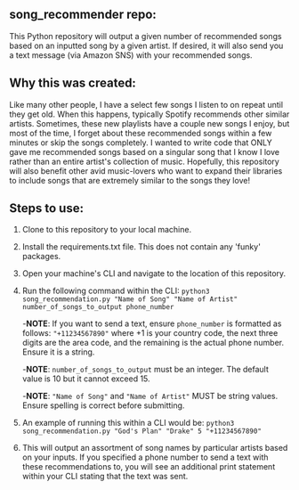 ## song_recommender repo:
This Python repository will output a given number of recommended songs based on an inputted song by a given artist. 
If desired, it will also send you a text message (via Amazon SNS) with your recommended songs.

## Why this was created:
Like many other people, I have a select few songs I listen to on repeat until they get old. When this happens, typically Spotify recommends other similar artists. Sometimes, these new playlists have a couple new songs I enjoy, but most of the time, I forget about these recommended songs within a few minutes or skip the songs completely. I wanted to write code that ONLY gave me recommended songs based on a singular song that I know I love rather than an entire artist's collection of music. Hopefully, this repository will also benefit other avid music-lovers who want to expand their libraries to include songs that are extremely similar to the songs they love!

## Steps to use:
1. Clone to this repository to your local machine.
2. Install the requirements.txt file. This does not contain any 'funky' packages.
3. Open your machine's CLI and navigate to the location of this repository.
4. Run the following command within the CLI:
`python3 song_recommendation.py "Name of Song" "Name of Artist" number_of_songs_to_output phone_number`

    -**NOTE**: If you want to send a text, ensure `phone_number` is formatted as follows:
      `"+11234567890"` where +1 is your country code, the next three digits are the area code, and the remaining is the actual phone number. Ensure it is a string.

    -**NOTE**: `number_of_songs_to_output` must be an integer. The default value is 10 but it cannot exceed 15.
  
    -**NOTE**: `"Name of Song"` and `"Name of Artist"` MUST be string values. Ensure spelling is correct before submitting.
  
5. An example of running this within a CLI would be:
`python3 song_recommendation.py "God's Plan" "Drake" 5 "+11234567890"`
6. This will output an assortment of song names by particular artists based on your inputs. If you specified a phone number to send a text with these recommendations to, you will see an additional print statement within your CLI stating that the text was sent.
